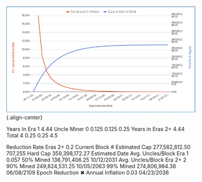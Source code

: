 <!-- TITLE: Monetary Supply -->
<!-- SUBTITLE: A stable Ethereum-like network with no premine and no dev fees -->


![Monetary Supply](/uploads/monetary-supply.png "Monetary Supply"){.align-center}

Years In Era 1	4.44		Uncle Miner	0	0.125	0.125	0.25
Years in Eras 2+	4.44		Total	4	0.25	0.25	4.5
							
Reduction Rate Eras 2+	0.2		Current Block #		Estimated Cap	277,582,812.50	
			707,255		Hard Cap	359,398,172.27	Estimated Date
Avg. Uncles/Block Era 1	0.057				50% Mined	138,791,406.25	10/12/2031
Avg. Uncles/Block Era 2+	2				90% Mined	249,824,531.25	10/05/2063
					99% Mined	274,806,984.38	06/08/2109
Epoch Reduction	✖︎				Annual Inflation	0.03	04/23/2036